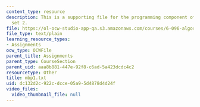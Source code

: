 ```yaml
---
content_type: resource
description: This is a supporting file for the programming component of the problem
  set 2.
file: https://ol-ocw-studio-app-qa.s3.amazonaws.com/courses/6-096-algorithms-for-computational-biology-spring-2005/dc132d2c922cdcce05a95d4878d4d24f_mbp1.txt
file_type: text/plain
learning_resource_types:
- Assignments
ocw_type: OCWFile
parent_title: Assignments
parent_type: CourseSection
parent_uid: aaa8b881-447e-92f8-c6ad-5a423dcdc4c2
resourcetype: Other
title: mbp1.txt
uid: dc132d2c-922c-dcce-05a9-5d4878d4d24f
video_files:
  video_thumbnail_file: null
---
```


